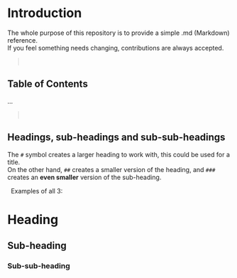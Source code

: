 # Introduction
The whole purpose of this repository is to provide a simple .md (Markdown) reference.  
If you feel something needs changing, contributions are always accepted.

> 
> 

## Table of Contents
...

> 
> 

## Headings, sub-headings and sub-sub-headings
The `#` symbol creates a larger heading to work with, this could be used for a title.  
On the other hand, `##` creates a smaller version of the heading, and `###` creates an **even smaller** version of the sub-heading.<br/>

&nbsp;
Examples of all 3:
# Heading  
## Sub-heading  
### Sub-sub-heading
